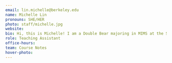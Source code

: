 ```yaml
---
email: lin.michelle@berkeley.edu
name: Michelle Lin
pronouns: SHE/HER
photo: staff/michelle.jpg
website: 
bio: Hi, this is Michelle! I am a Double Bear majoring in MIMS at the School of Information, with an undergraduate degree in Data Science and Statistics. I’m also a huge cat lover! This is my second time teaching Data 101 and I can’t wait to meet y’all!
role: Teaching Assistant
office-hours: 
team: Course Notes
hover-photo: 
---
```

